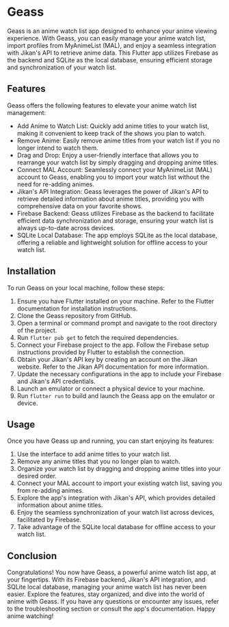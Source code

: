 # Geass

Geass is an anime watch list app designed to enhance your anime viewing experience. With Geass, you can easily manage your anime watch list, import profiles from MyAnimeList (MAL), and enjoy a seamless integration with Jikan's API to retrieve anime data. This Flutter app utilizes Firebase as the backend and SQLite as the local database, ensuring efficient storage and synchronization of your watch list.

## Features

Geass offers the following features to elevate your anime watch list management:

- Add Anime to Watch List: Quickly add anime titles to your watch list, making it convenient to keep track of the shows you plan to watch.
- Remove Anime: Easily remove anime titles from your watch list if you no longer intend to watch them.
- Drag and Drop: Enjoy a user-friendly interface that allows you to rearrange your watch list by simply dragging and dropping anime titles.
- Connect MAL Account: Seamlessly connect your MyAnimeList (MAL) account to Geass, enabling you to import your watch list without the need for re-adding animes.
- Jikan's API Integration: Geass leverages the power of Jikan's API to retrieve detailed information about anime titles, providing you with comprehensive data on your favorite shows.
- Firebase Backend: Geass utilizes Firebase as the backend to facilitate efficient data synchronization and storage, ensuring your watch list is always up-to-date across devices.
- SQLite Local Database: The app employs SQLite as the local database, offering a reliable and lightweight solution for offline access to your watch list.

## Installation

To run Geass on your local machine, follow these steps:

1. Ensure you have Flutter installed on your machine. Refer to the Flutter documentation for installation instructions.
2. Clone the Geass repository from GitHub.
3. Open a terminal or command prompt and navigate to the root directory of the project.
4. Run `flutter pub get` to fetch the required dependencies.
5. Connect your Firebase project to the app. Follow the Firebase setup instructions provided by Flutter to establish the connection.
6. Obtain your Jikan's API key by creating an account on the Jikan website. Refer to the Jikan API documentation for more information.
7. Update the necessary configurations in the app to include your Firebase and Jikan's API credentials.
8. Launch an emulator or connect a physical device to your machine.
9. Run `flutter run` to build and launch the Geass app on the emulator or device.

## Usage

Once you have Geass up and running, you can start enjoying its features:

1. Use the interface to add anime titles to your watch list.
2. Remove any anime titles that you no longer plan to watch.
3. Organize your watch list by dragging and dropping anime titles into your desired order.
4. Connect your MAL account to import your existing watch list, saving you from re-adding animes.
5. Explore the app's integration with Jikan's API, which provides detailed information about anime titles.
6. Enjoy the seamless synchronization of your watch list across devices, facilitated by Firebase.
7. Take advantage of the SQLite local database for offline access to your watch list.

## Conclusion

Congratulations! You now have Geass, a powerful anime watch list app, at your fingertips. With its Firebase backend, Jikan's API integration, and SQLite local database, managing your anime watch list has never been easier. Explore the features, stay organized, and dive into the world of anime with Geass. If you have any questions or encounter any issues, refer to the troubleshooting section or consult the app's documentation. Happy anime watching!
